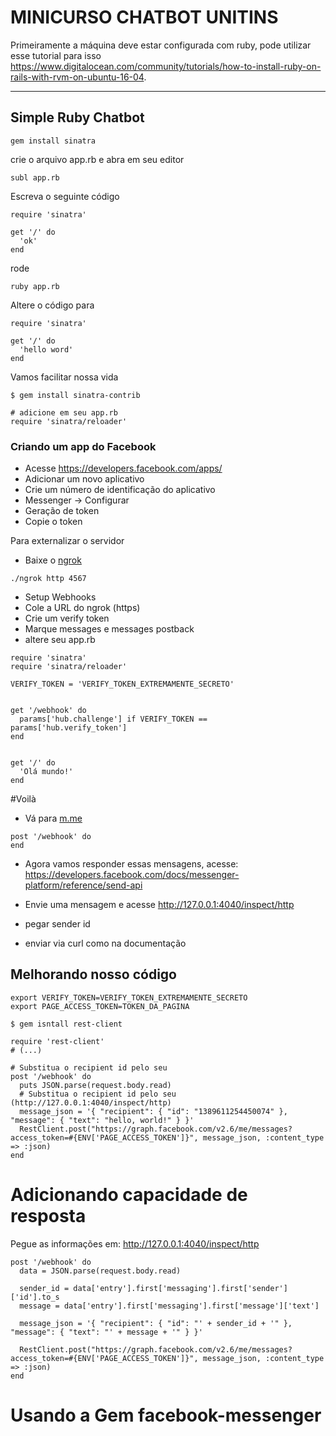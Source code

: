 MINICURSO CHATBOT UNITINS
===================


Primeiramente a máquina deve estar configurada com ruby, pode utilizar esse tutorial para isso https://www.digitalocean.com/community/tutorials/how-to-install-ruby-on-rails-with-rvm-on-ubuntu-16-04.

----------


Simple Ruby Chatbot
-------------

```
gem install sinatra
```

crie o arquivo app.rb e abra em seu editor
```
subl app.rb
```
Escreva o seguinte código
```
require 'sinatra'

get '/' do
  'ok'
end
```
rode

```
ruby app.rb
```

Altere o código para
```
require 'sinatra'

get '/' do
  'hello word'
end
```
Vamos  facilitar nossa vida
```
$ gem install sinatra-contrib

# adicione em seu app.rb
require 'sinatra/reloader'

```

### Criando um app do Facebook

- Acesse https://developers.facebook.com/apps/
- Adicionar um novo aplicativo
- Crie um número de identificação do aplicativo
- Messenger -> Configurar
- Geração de token
- Copie o token

Para externalizar o servidor

- Baixe o [ngrok](https://ngrok.com/download)

```
./ngrok http 4567
```

- Setup Webhooks
- Cole a URL do ngrok (https)
- Crie um verify token
- Marque messages e messages postback
- altere seu app.rb

```
require 'sinatra'
require 'sinatra/reloader'

VERIFY_TOKEN = 'VERIFY_TOKEN_EXTREMAMENTE_SECRETO'


get '/webhook' do
  params['hub.challenge'] if VERIFY_TOKEN == params['hub.verify_token']
end


get '/' do
  'Olá mundo!'
end
```

#Voilà

- Vá para [m.me](http://m.me)

```
post '/webhook' do
end
```

- Agora vamos responder essas mensagens, acesse: https://developers.facebook.com/docs/messenger-platform/reference/send-api

- Envie uma mensagem e acesse http://127.0.0.1:4040/inspect/http
- pegar sender id
- enviar via curl como na documentação


## Melhorando nosso código



```
export VERIFY_TOKEN=VERIFY_TOKEN_EXTREMAMENTE_SECRETO
export PAGE_ACCESS_TOKEN=TOKEN_DA_PAGINA
```



```
$ gem isntall rest-client
```

```
require 'rest-client'
# (...)

# Substitua o recipient id pelo seu
post '/webhook' do
  puts JSON.parse(request.body.read)
  # Substitua o recipient id pelo seu (http://127.0.0.1:4040/inspect/http)
  message_json = '{ "recipient": { "id": "1389611254450074" }, "message": { "text": "hello, world!" } }'
  RestClient.post("https://graph.facebook.com/v2.6/me/messages?access_token=#{ENV['PAGE_ACCESS_TOKEN']}", message_json, :content_type => :json)
end

```


# Adicionando capacidade de resposta
Pegue as informações em: http://127.0.0.1:4040/inspect/http

```
post '/webhook' do
  data = JSON.parse(request.body.read)

  sender_id = data['entry'].first['messaging'].first['sender']['id'].to_s
  message = data['entry'].first['messaging'].first['message']['text']

  message_json = '{ "recipient": { "id": "' + sender_id + '" }, "message": { "text": "' + message + '" } }'

  RestClient.post("https://graph.facebook.com/v2.6/me/messages?access_token=#{ENV['PAGE_ACCESS_TOKEN']}", message_json, :content_type => :json)
end
```


# Usando a Gem facebook-messenger


